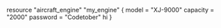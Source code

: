 resource "aircraft_engine" "my_engine" {
  model     = "XJ-9000"
  capacity  = "2000"
  password  = "Codetober"
  hi
}
